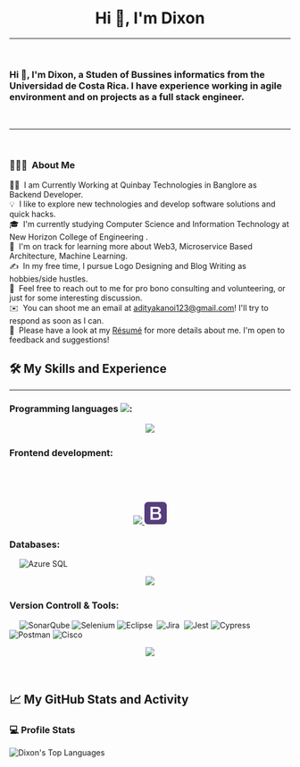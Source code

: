 <h1 align="center">Hi 👋, I'm Dixon</h1>

-------------------
&emsp;
<h3 align="left">Hi 👋, I'm Dixon, a Studen of Bussines informatics from the Universidad de Costa Rica. I have experience working in agile environment and on projects as a full stack engineer.</h3>
&emsp;

-------------------
&emsp;
### 👨🏻‍💻 &nbsp;About Me

👨‍💻 &nbsp;I am Currently Working at Quinbay Technologies in Banglore as Backend Developer.\
💡 &nbsp;I like to explore new technologies and develop software solutions and quick hacks.\
🎓 &nbsp;I'm currently studying Computer Science and Information Technology at New Horizon College of Engineering .\
🌱 &nbsp;I'm on track for learning more about Web3, Microservice Based Architecture, Machine Learning.\
✍️ &nbsp;In my free time, I pursue Logo Designing and Blog Writing as hobbies/side hustles.\
💬 &nbsp;Feel free to reach out to me for pro bono consulting and volunteering, or just for some interesting discussion.\
✉️ &nbsp;You can shoot me an email at adityakanoi123@gmail.com! I'll try to respond as soon as I can.\
📄 &nbsp;Please have a look at my [Résumé](https://onedrive.live.com/?authkey=%21AKntgUe4LOwU4xA&id=2C11D5C642133C04%213605&cid=2C11D5C642133C04&parId=root&parQt=sharedby&o=OneUp) for more details about me. I'm open to feedback and suggestions!
&emsp;

## 🛠️ My Skills and Experience
-------------------
### Programming languages <img src = "https://media2.giphy.com/media/QssGEmpkyEOhBCb7e1/giphy.gif?cid=ecf05e47a0n3gi1bfqntqmob8g9aid1oyj2wr3ds3mg700bl&rid=giphy.gif" width = 32px>:
<!--tech stack icons-->
<p align="center">
  <a href="https://skillicons.dev">
    <img src="https://skillicons.dev/icons?i=html,java,js,py,nodejs&perline=14" />
  </a>
</p>


### Frontend development:
&emsp;

&emsp;


<!--tech stack icons-->
<p align="center">
  <a href="https://skillicons.dev">
    <img src="https://skillicons.dev/icons?i=react,ts,laravel,angular,vue,css,html,materialui&perline=14"/>
    <code><img height="40" width="40" src="https://raw.githubusercontent.com/github/explore/80688e429a7d4ef2fca1e82350fe8e3517d3494d/topics/bootstrap/bootstrap.png"></code>
  </a>
</p>





### Databases:
&emsp;
![Azure SQL](https://img.shields.io/badge/Azure_SQL_DB-0078D4?style=for-the-badge&logo=microsoftazure&logoColor=white)



<p align="center">
  <a href="https://skillicons.dev">
    <img src="https://skillicons.dev/icons?i=mysql&perline=14" />
  </a>
</p>


### Version Controll & Tools:
&emsp;
![SonarQube](https://img.shields.io/badge/SonarQube-4E9BCD?style=for-the-badge&logo=sonarqube&logoColor=white)
![Selenium](https://img.shields.io/badge/Selenium-43B02A?style=for-the-badge&logo=selenium&logoColor=white)
    ![Eclipse](https://img.shields.io/badge/Eclipse-FE7A16.svg?style=for-the-badge&logo=Eclipse&logoColor=white)&nbsp;
    ![Jira](https://img.shields.io/badge/jira-%230A0FFF.svg?style=for-the-badge&logo=jira&logoColor=white)&nbsp;
    ![Jest](https://img.shields.io/badge/-Jest-000?&logo=Jest)
![Cypress](https://img.shields.io/badge/-Cypress-000?&logo=Cypress)
    ![Postman](https://img.shields.io/badge/-Postman-000?&logo=Postman)
    ![Cisco](https://img.shields.io/badge/Cisco_Packet_Tracer-1BA0D7?style=for-the-badge&logo=cisco&logoColor=white)

<p align="center">
  <a href="https://skillicons.dev">
    <img src="https://skillicons.dev/icons?i=git,figma,github,postman,vscode,&perline=14" />
  </a>
</p>

&emsp;

## 📈 My GitHub Stats and Activity

### 💻 Profile Stats

<img alt="Dixon's Top Languages" src="https://github-readme-stats.vercel.app/api/top-langs/?username=Dixon1805&langs_count=8&layout=compact&theme=react&hide_border=true&bg_color=1F222E&title_color=F85D7F&icon_color=F8D866" height="192px"/>

